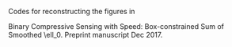 Codes for reconstructing the figures in

Binary Compressive Sensing with Speed: Box-constrained Sum of Smoothed \ell_0. Preprint manuscript Dec 2017.
